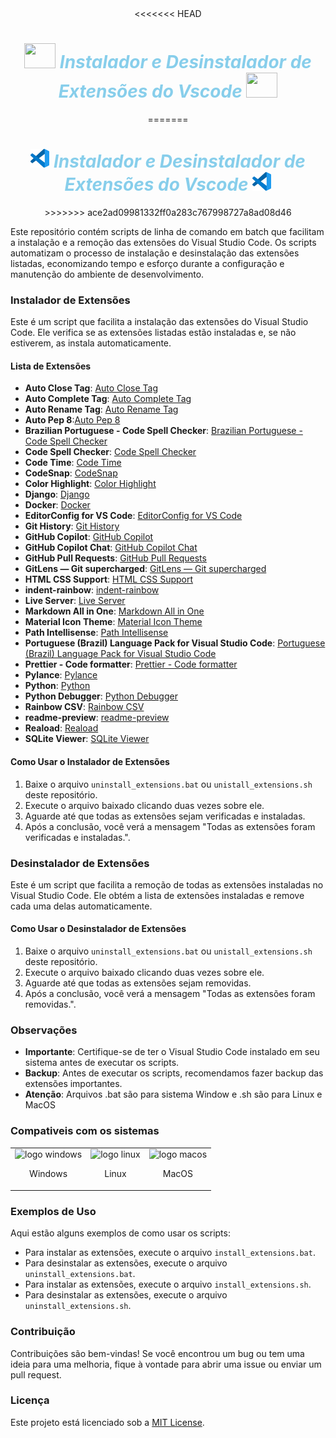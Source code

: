<div style="text-align:center;">
<<<<<<< HEAD
    <h1 style="color:#87CEEB; font-style:italic; font-weight:bold;">
        <img src="https://cdn.jsdelivr.net/gh/devicons/devicon@latest/icons/vscode/vscode-original.svg" height="40" width="50"/> Instalador e Desinstalador de Extensões do Vscode <img src="https://cdn.jsdelivr.net/gh/devicons/devicon@latest/icons/vscode/vscode-original.svg" height="40" width="50"/> </h1>
=======
    <h1 style="color:#87CEEB; font-style:italic; font-weight:bold;"><img src="logo-vscode.png" alt="VS Code Logo" height="30px"/> Instalador e Desinstalador de Extensões do Vscode <img src="logo-vscode.png" alt="VS Code Logo" height="30px"/> </h1>
>>>>>>> ace2ad09981332ff0a283c767998727a8ad08d46
</div>

Este repositório contém scripts de linha de comando em batch que facilitam a instalação e a remoção das extensões do Visual Studio Code. Os scripts automatizam o processo de instalação e desinstalação das extensões listadas, economizando tempo e esforço durante a configuração e manutenção do ambiente de desenvolvimento.

### Instalador de Extensões

Este é um script que facilita a instalação das extensões do Visual Studio Code. Ele verifica se as extensões listadas estão instaladas e, se não estiverem, as instala automaticamente.

#### Lista de Extensões

- **Auto Close Tag**: [Auto Close Tag](https://marketplace.visualstudio.com/items?itemName=formulahendry.auto-close-tag)
- **Auto Complete Tag**: [Auto Complete Tag](https://marketplace.visualstudio.com/items?itemName=SEU-ID-DA-EXTENSAO)
- **Auto Rename Tag**: [Auto Rename Tag](https://marketplace.visualstudio.com/items?itemName=formulahendry.auto-rename-tag)
- **Auto Pep 8**:[Auto Pep 8](https://marketplace.visualstudio.com/items?itemName=ms-python.autopep8)
- **Brazilian Portuguese - Code Spell Checker**: [Brazilian Portuguese - Code Spell Checker](https://marketplace.visualstudio.com/items?itemName=streetsidesoftware.code-spell-checker-portuguese-brazilian)
- **Code Spell Checker**: [Code Spell Checker](https://marketplace.visualstudio.com/items?itemName=streetsidesoftware.code-spell-checker)
- **Code Time**: [Code Time](https://marketplace.visualstudio.com/items?itemName=softwaredotcom.swdc-vscode)
- **CodeSnap**: [CodeSnap](https://marketplace.visualstudio.com/items?itemName=adpyke.codesnap)
- **Color Highlight**: [Color Highlight](https://marketplace.visualstudio.com/items?itemName=naumovs.color-highlight)
- **Django**: [Django](https://marketplace.visualstudio.com/items?itemName=batisteo.vscode-django)
- **Docker**: [Docker](https://marketplace.visualstudio.com/items?itemName=ms-azuretools.vscode-docker)
- **EditorConfig for VS Code**: [EditorConfig for VS Code](https://marketplace.visualstudio.com/items?itemName=EditorConfig.EditorConfig)
- **Git History**: [Git History](https://marketplace.visualstudio.com/items?itemName=donjayamanne.githistory)
- **GitHub Copilot**: [GitHub Copilot](https://marketplace.visualstudio.com/items?itemName=GitHub.copilot)
- **GitHub Copilot Chat**: [GitHub Copilot Chat](https://marketplace.visualstudio.com/items?itemName=GitHub.copilot-chat)
- **GitHub Pull Requests**: [GitHub Pull Requests](https://marketplace.visualstudio.com/items?itemName=GitHub.vscode-pull-request-github)
- **GitLens — Git supercharged**: [GitLens — Git supercharged](https://marketplace.visualstudio.com/items?itemName=eamodio.gitlens)
- **HTML CSS Support**: [HTML CSS Support](https://marketplace.visualstudio.com/items?itemName=ecmel.vscode-html-css)
- **indent-rainbow**: [indent-rainbow](https://marketplace.visualstudio.com/items?itemName=oderwat.indent-rainbow)
- **Live Server**: [Live Server](https://marketplace.visualstudio.com/items?itemName=ritwickdey.LiveServer)
- **Markdown All in One**: [Markdown All in One](https://marketplace.visualstudio.com/items?itemName=yzhang.markdown-all-in-one)
- **Material Icon Theme**: [Material Icon Theme](https://marketplace.visualstudio.com/items?itemName=PKief.material-icon-theme)
- **Path Intellisense**: [Path Intellisense](https://marketplace.visualstudio.com/items?itemName=christian-kohler.path-intellisense)
- **Portuguese (Brazil) Language Pack for Visual Studio Code**: [Portuguese (Brazil) Language Pack for Visual Studio Code](https://marketplace.visualstudio.com/items?itemName=MS-CEINTL.vscode-language-pack-pt-BR)
- **Prettier - Code formatter**: [Prettier - Code formatter](https://marketplace.visualstudio.com/items?itemName=esbenp.prettier-vscode)
- **Pylance**: [Pylance](https://marketplace.visualstudio.com/items?itemName=ms-python.vscode-pylance)
- **Python**: [Python](https://marketplace.visualstudio.com/items?itemName=ms-python.python)
- **Python Debugger**: [Python Debugger](https://marketplace.visualstudio.com/items?itemName=ms-python.debugpy)
- **Rainbow CSV**: [Rainbow CSV](https://marketplace.visualstudio.com/items?itemName=mechatroner.rainbow-csv)
- **readme-preview**: [readme-preview](https://marketplace.visualstudio.com/items?itemName=manishsencha.readme-preview)
- **Reaload**: [Reaload](https://marketplace.visualstudio.com/items?itemName=qwtel.sqlite-viewer)
- **SQLite Viewer**: [SQLite Viewer](https://marketplace.visualstudio.com/items?itemName=qwtel.sqlite-viewer)

#### Como Usar o Instalador de Extensões

1. Baixe o arquivo `uninstall_extensions.bat` ou `unistall_extensions.sh` deste repositório.
2. Execute o arquivo baixado clicando duas vezes sobre ele.
3. Aguarde até que todas as extensões sejam verificadas e instaladas.
4. Após a conclusão, você verá a mensagem "Todas as extensões foram verificadas e instaladas.".

### Desinstalador de Extensões

Este é um script que facilita a remoção de todas as extensões instaladas no Visual Studio Code. Ele obtém a lista de extensões instaladas e remove cada uma delas automaticamente.

#### Como Usar o Desinstalador de Extensões

1. Baixe o arquivo `uninstall_extensions.bat` ou `unistall_extensions.sh` deste repositório.
2. Execute o arquivo baixado clicando duas vezes sobre ele.
3. Aguarde até que todas as extensões sejam removidas.
4. Após a conclusão, você verá a mensagem "Todas as extensões foram removidas.".

### Observações

- **Importante**: Certifique-se de ter o Visual Studio Code instalado em seu sistema antes de executar os scripts.
- **Backup**: Antes de executar os scripts, recomendamos fazer backup das extensões importantes.
- **Atenção**: Arquivos .bat são para sistema Window e .sh são para Linux e MacOS

### Compativeis com os sistemas
<table>
  <tr>
    <td align="center">
      <img alt="logo windows" height="50" width="50" src="https://cdn.jsdelivr.net/gh/devicons/devicon@latest/icons/windows11/windows11-original.svg" />
      <p>Windows</p>
    </td>
    <td align="center">
      <img alt="logo linux" height="50" width="50" src="https://cdn.jsdelivr.net/gh/devicons/devicon@latest/icons/linux/linux-original.svg"/>
      <p>Linux</p>
    </td>
    <td align="center">
      <img alt="logo macos" height="50" width="50" src="https://cdn.jsdelivr.net/gh/devicons/devicon@latest/icons/apple/apple-original.svg"/>
      <p>MacOS</p>
    </td>
  </tr>
</table>

### Exemplos de Uso

Aqui estão alguns exemplos de como usar os scripts:

- Para instalar as extensões, execute o arquivo `install_extensions.bat`.
- Para desinstalar as extensões, execute o arquivo `uninstall_extensions.bat`.
- Para instalar as extensões, execute o arquivo `install_extensions.sh`.
- Para desinstalar as extensões, execute o arquivo `uninstall_extensions.sh`.

### Contribuição

Contribuições são bem-vindas! Se você encontrou um bug ou tem uma ideia para uma melhoria, fique à vontade para abrir uma issue ou enviar um pull request.

### Licença

Este projeto está licenciado sob a [MIT License](LICENSE).
